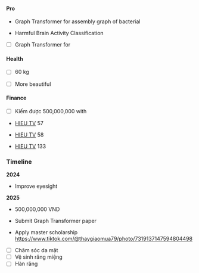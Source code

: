#### Pro

- Graph Transformer for assembly graph of bacterial
    
- Harmful Brain Activity Classification
    
- [ ] Graph Transformer for

#### Health

- [ ] 60 kg
- [ ] More beautiful
    

#### Finance

- [ ] Kiếm được 500,000,000 with
    
- [HIEU TV](https://app.capacities.io/da04e088-7156-4e19-8539-8299ccbb287f/304b5c40-46f8-454d-a9ec-1b6d8a7805c6) 57
    
- [HIEU TV](https://app.capacities.io/da04e088-7156-4e19-8539-8299ccbb287f/304b5c40-46f8-454d-a9ec-1b6d8a7805c6) 58
    
- [HIEU TV](https://app.capacities.io/da04e088-7156-4e19-8539-8299ccbb287f/304b5c40-46f8-454d-a9ec-1b6d8a7805c6) 133
    

### Timeline

**2024**

- Improve eyesight


**2025**

- 500,000,000 VND
    
- Submit Graph Transformer paper
    
- Apply master scholarship
https://www.tiktok.com/@thaygiaomua79/photo/7319137147594804498
    
- [ ] Chăm sóc da mặt
- [ ] Vệ sinh răng miệng
- [ ] Hàn răng